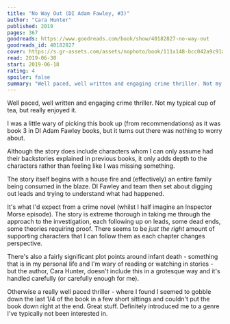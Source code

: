 ```yaml
---
title: "No Way Out (DI Adam Fawley, #3)"
author: "Cara Hunter"
published: 2019
pages: 367
goodreads: https://www.goodreads.com/book/show/40182827-no-way-out
goodreads_id: 40182827
cover: https://s.gr-assets.com/assets/nophoto/book/111x148-bcc042a9c91a29c1d680899eff700a03.png
read: 2019-06-30
start: 2019-06-18
rating: 4
spoiler: false
summary: "Well paced, well written and engaging crime thriller. Not my typical cup of tea, but really enjoyed it."
---
```


Well paced, well written and engaging crime thriller. Not my typical cup of tea, but really enjoyed it.  
  
I was a little wary of picking this book up (from recommendations) as it was book 3 in DI Adam Fawley books, but it turns out there was nothing to worry about.  
  
Although the story does include characters whom I can only assume had their backstories explained in previous books, it only adds depth to the characters rather than feeling like I was missing something.  
  
The story itself begins with a house fire and (effectively) an entire family being consumed in the blaze. DI Fawley and team then set about digging out leads and trying to understand what had happened.  
  
It's what I'd expect from a crime novel (whilst I half imagine an Inspector Morse episode). The story is extreme thorough in taking me through the approach to the investigation, each following up on leads, some dead ends, some theories requiring proof. There seems to be _just the right_ amount of supporting characters that I can follow them as each chapter changes perspective.  
  
There's also a fairly significant plot points around infant death - something that is in my personal life and I'm wary of reading or watching in stories - but the author, Cara Hunter, doesn't include this in a grotesque way and it's handled carefully (or carefully enough for me).  
  
Otherwise a really well paced thriller - where I found I seemed to gobble down the last 1/4 of the book in a few short sittings and couldn't put the book down right at the end. Great stuff. Definitely introduced me to a genre I've typically not been interested in.
